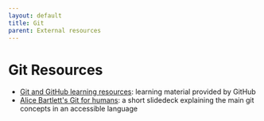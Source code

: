 ```yaml
---
layout: default
title: Git
parent: External resources
---
```


# Git Resources

- [Git and GitHub learning resources](https://docs.github.com/en/get-started/quickstart/git-and-github-learning-resources): learning material provided by GitHub
- [Alice Bartlett's Git for humans](https://speakerdeck.com/alicebartlett/git-for-humans): a short slidedeck explaining the main git concepts in an accessible language
